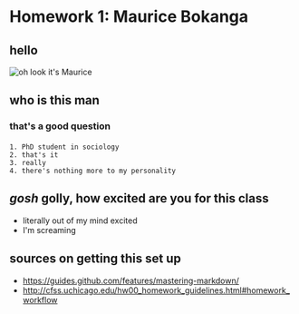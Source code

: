 # Homework 1: Maurice Bokanga

## hello

![oh look it's Maurice](https://freethoughtblogs.com/affinity/files/2017/01/grizzly_twitter-800x430.jpg)


## who is this man
  ### that's a good question
  ####
    1. PhD student in sociology
    2. that's it
    3. really
    4. there's nothing more to my personality

## *gosh* **golly**, how excited are you for this class

* literally out of my mind excited
 * I'm screaming
  

## sources on getting this set up
* https://guides.github.com/features/mastering-markdown/
* http://cfss.uchicago.edu/hw00_homework_guidelines.html#homework_workflow
